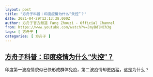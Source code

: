 ```yaml
---
layout: post
title: "方舟子科普：印度疫情为什么“失控”？"
date: 2021-04-29T12:13:38.000Z
author: 方舟子官方频道 Fang Zhouzi - Official Channel
from: https://www.youtube.com/watch?v=JmyBdlNCh3g
tags: [ 方舟子 ]
categories: [ 方舟子 ]
---
```

<!--1619698418000-->
[方舟子科普：印度疫情为什么“失控”？](https://www.youtube.com/watch?v=JmyBdlNCh3g)
------

<div>
印度第一波疫情貌似已快形成群体免疫，第二波疫情却更凶猛，这是为什么？
</div>
